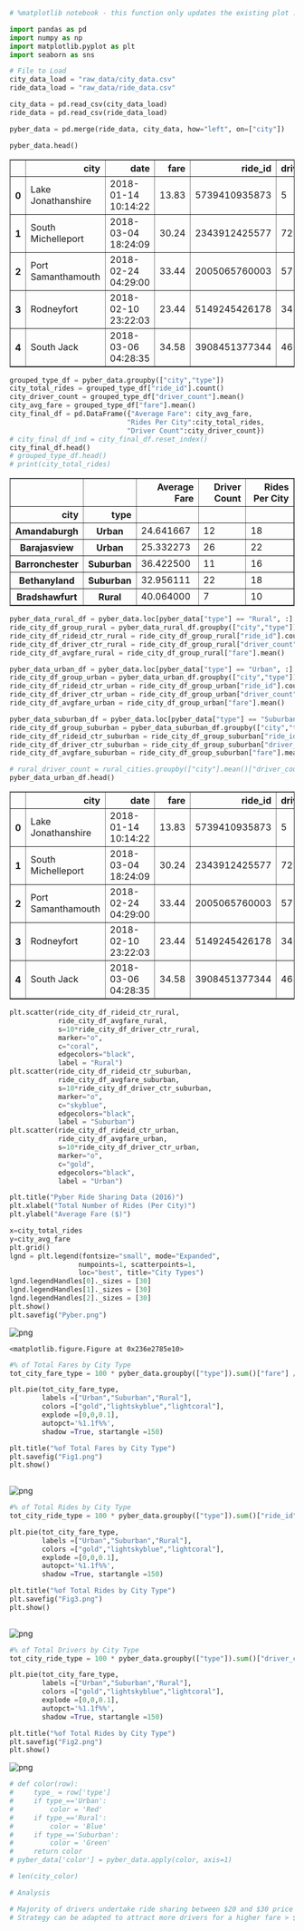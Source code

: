 

```python
# %matplotlib notebook - this function only updates the existing plot .. that is why multiple plots are being overwitten
```


```python
import pandas as pd
import numpy as np
import matplotlib.pyplot as plt
import seaborn as sns
```


```python
# File to Load 
city_data_load = "raw_data/city_data.csv"
ride_data_load = "raw_data/ride_data.csv"

city_data = pd.read_csv(city_data_load)
ride_data = pd.read_csv(ride_data_load)

pyber_data = pd.merge(ride_data, city_data, how="left", on=["city"])

pyber_data.head()
```




<div>
<style scoped>
    .dataframe tbody tr th:only-of-type {
        vertical-align: middle;
    }

    .dataframe tbody tr th {
        vertical-align: top;
    }

    .dataframe thead th {
        text-align: right;
    }
</style>
<table border="1" class="dataframe">
  <thead>
    <tr style="text-align: right;">
      <th></th>
      <th>city</th>
      <th>date</th>
      <th>fare</th>
      <th>ride_id</th>
      <th>driver_count</th>
      <th>type</th>
    </tr>
  </thead>
  <tbody>
    <tr>
      <th>0</th>
      <td>Lake Jonathanshire</td>
      <td>2018-01-14 10:14:22</td>
      <td>13.83</td>
      <td>5739410935873</td>
      <td>5</td>
      <td>Urban</td>
    </tr>
    <tr>
      <th>1</th>
      <td>South Michelleport</td>
      <td>2018-03-04 18:24:09</td>
      <td>30.24</td>
      <td>2343912425577</td>
      <td>72</td>
      <td>Urban</td>
    </tr>
    <tr>
      <th>2</th>
      <td>Port Samanthamouth</td>
      <td>2018-02-24 04:29:00</td>
      <td>33.44</td>
      <td>2005065760003</td>
      <td>57</td>
      <td>Urban</td>
    </tr>
    <tr>
      <th>3</th>
      <td>Rodneyfort</td>
      <td>2018-02-10 23:22:03</td>
      <td>23.44</td>
      <td>5149245426178</td>
      <td>34</td>
      <td>Urban</td>
    </tr>
    <tr>
      <th>4</th>
      <td>South Jack</td>
      <td>2018-03-06 04:28:35</td>
      <td>34.58</td>
      <td>3908451377344</td>
      <td>46</td>
      <td>Urban</td>
    </tr>
  </tbody>
</table>
</div>




```python
grouped_type_df = pyber_data.groupby(["city","type"])
city_total_rides = grouped_type_df["ride_id"].count()
city_driver_count = grouped_type_df["driver_count"].mean()
city_avg_fare = grouped_type_df["fare"].mean()
city_final_df = pd.DataFrame({"Average Fare": city_avg_fare,
                             "Rides Per City":city_total_rides,
                             "Driver Count":city_driver_count})
# city_final_df_ind = city_final_df.reset_index()
city_final_df.head()
# grouped_type_df.head()
# print(city_total_rides)
```




<div>
<style scoped>
    .dataframe tbody tr th:only-of-type {
        vertical-align: middle;
    }

    .dataframe tbody tr th {
        vertical-align: top;
    }

    .dataframe thead th {
        text-align: right;
    }
</style>
<table border="1" class="dataframe">
  <thead>
    <tr style="text-align: right;">
      <th></th>
      <th></th>
      <th>Average Fare</th>
      <th>Driver Count</th>
      <th>Rides Per City</th>
    </tr>
    <tr>
      <th>city</th>
      <th>type</th>
      <th></th>
      <th></th>
      <th></th>
    </tr>
  </thead>
  <tbody>
    <tr>
      <th>Amandaburgh</th>
      <th>Urban</th>
      <td>24.641667</td>
      <td>12</td>
      <td>18</td>
    </tr>
    <tr>
      <th>Barajasview</th>
      <th>Urban</th>
      <td>25.332273</td>
      <td>26</td>
      <td>22</td>
    </tr>
    <tr>
      <th>Barronchester</th>
      <th>Suburban</th>
      <td>36.422500</td>
      <td>11</td>
      <td>16</td>
    </tr>
    <tr>
      <th>Bethanyland</th>
      <th>Suburban</th>
      <td>32.956111</td>
      <td>22</td>
      <td>18</td>
    </tr>
    <tr>
      <th>Bradshawfurt</th>
      <th>Rural</th>
      <td>40.064000</td>
      <td>7</td>
      <td>10</td>
    </tr>
  </tbody>
</table>
</div>




```python
pyber_data_rural_df = pyber_data.loc[pyber_data["type"] == "Rural", :]
ride_city_df_group_rural = pyber_data_rural_df.groupby(["city","type"])
ride_city_df_rideid_ctr_rural = ride_city_df_group_rural["ride_id"].count()
ride_city_df_driver_ctr_rural = ride_city_df_group_rural["driver_count"].count()
ride_city_df_avgfare_rural = ride_city_df_group_rural["fare"].mean()

pyber_data_urban_df = pyber_data.loc[pyber_data["type"] == "Urban", :]
ride_city_df_group_urban = pyber_data_urban_df.groupby(["city","type"])
ride_city_df_rideid_ctr_urban = ride_city_df_group_urban["ride_id"].count()
ride_city_df_driver_ctr_urban = ride_city_df_group_urban["driver_count"].count()
ride_city_df_avgfare_urban = ride_city_df_group_urban["fare"].mean()

pyber_data_suburban_df = pyber_data.loc[pyber_data["type"] == "Suburban", :]
ride_city_df_group_suburban = pyber_data_suburban_df.groupby(["city","type"])
ride_city_df_rideid_ctr_suburban = ride_city_df_group_suburban["ride_id"].count()
ride_city_df_driver_ctr_suburban = ride_city_df_group_suburban["driver_count"].count()
ride_city_df_avgfare_suburban = ride_city_df_group_suburban["fare"].mean()

# rural_driver_count = rural_cities.groupby(["city"].mean()["driver_count"])
pyber_data_urban_df.head()
```




<div>
<style scoped>
    .dataframe tbody tr th:only-of-type {
        vertical-align: middle;
    }

    .dataframe tbody tr th {
        vertical-align: top;
    }

    .dataframe thead th {
        text-align: right;
    }
</style>
<table border="1" class="dataframe">
  <thead>
    <tr style="text-align: right;">
      <th></th>
      <th>city</th>
      <th>date</th>
      <th>fare</th>
      <th>ride_id</th>
      <th>driver_count</th>
      <th>type</th>
    </tr>
  </thead>
  <tbody>
    <tr>
      <th>0</th>
      <td>Lake Jonathanshire</td>
      <td>2018-01-14 10:14:22</td>
      <td>13.83</td>
      <td>5739410935873</td>
      <td>5</td>
      <td>Urban</td>
    </tr>
    <tr>
      <th>1</th>
      <td>South Michelleport</td>
      <td>2018-03-04 18:24:09</td>
      <td>30.24</td>
      <td>2343912425577</td>
      <td>72</td>
      <td>Urban</td>
    </tr>
    <tr>
      <th>2</th>
      <td>Port Samanthamouth</td>
      <td>2018-02-24 04:29:00</td>
      <td>33.44</td>
      <td>2005065760003</td>
      <td>57</td>
      <td>Urban</td>
    </tr>
    <tr>
      <th>3</th>
      <td>Rodneyfort</td>
      <td>2018-02-10 23:22:03</td>
      <td>23.44</td>
      <td>5149245426178</td>
      <td>34</td>
      <td>Urban</td>
    </tr>
    <tr>
      <th>4</th>
      <td>South Jack</td>
      <td>2018-03-06 04:28:35</td>
      <td>34.58</td>
      <td>3908451377344</td>
      <td>46</td>
      <td>Urban</td>
    </tr>
  </tbody>
</table>
</div>




```python
plt.scatter(ride_city_df_rideid_ctr_rural, 
            ride_city_df_avgfare_rural, 
            s=10*ride_city_df_driver_ctr_rural, 
            marker="o", 
            c="coral", 
            edgecolors="black", 
            label = "Rural")
plt.scatter(ride_city_df_rideid_ctr_suburban, 
            ride_city_df_avgfare_suburban, 
            s=10*ride_city_df_driver_ctr_suburban, 
            marker="o", 
            c="skyblue", 
            edgecolors="black", 
            label = "Suburban")
plt.scatter(ride_city_df_rideid_ctr_urban, 
            ride_city_df_avgfare_urban, 
            s=10*ride_city_df_driver_ctr_urban, 
            marker="o", 
            c="gold", 
            edgecolors="black", 
            label = "Urban")

plt.title("Pyber Ride Sharing Data (2016)")
plt.xlabel("Total Number of Rides (Per City)")
plt.ylabel("Average Fare ($)")

x=city_total_rides
y=city_avg_fare
plt.grid()
lgnd = plt.legend(fontsize="small", mode="Expanded",
                 numpoints=1, scatterpoints=1,
                 loc="best", title="City Types")
lgnd.legendHandles[0]._sizes = [30]
lgnd.legendHandles[1]._sizes = [30]
lgnd.legendHandles[2]._sizes = [30]
plt.show()
plt.savefig("Pyber.png")
```


![png](output_5_0.png)



    <matplotlib.figure.Figure at 0x236e2785e10>



```python
#% of Total Fares by City Type
tot_city_fare_type = 100 * pyber_data.groupby(["type"]).sum()["fare"] / pyber_data["fare"].sum()

plt.pie(tot_city_fare_type,
        labels =["Urban","Suburban","Rural"],
        colors =["gold","lightskyblue","lightcoral"],
        explode =[0,0,0.1],
        autopct='%1.1f%%',
        shadow =True, startangle =150)

plt.title("%of Total Fares by City Type")
plt.savefig("Fig1.png")
plt.show()
        
```


![png](output_6_0.png)



```python
#% of Total Rides by City Type
tot_city_ride_type = 100 * pyber_data.groupby(["type"]).sum()["ride_id"] / pyber_data["ride_id"].count()

plt.pie(tot_city_fare_type,
        labels =["Urban","Suburban","Rural"],
        colors =["gold","lightskyblue","lightcoral"],
        explode =[0,0,0.1],
        autopct='%1.1f%%',
        shadow =True, startangle =150)

plt.title("%of Total Rides by City Type")
plt.savefig("Fig3.png")
plt.show()
        
```


![png](output_7_0.png)



```python
#% of Total Drivers by City Type
tot_city_ride_type = 100 * pyber_data.groupby(["type"]).sum()["driver_count"] / pyber_data["driver_count"].mean()

plt.pie(tot_city_fare_type,
        labels =["Urban","Suburban","Rural"],
        colors =["gold","lightskyblue","lightcoral"],
        explode =[0,0,0.1],
        autopct='%1.1f%%',
        shadow =True, startangle =150)

plt.title("%of Total Rides by City Type")
plt.savefig("Fig2.png")
plt.show()
```


![png](output_8_0.png)



```python
# def color(row):
#     type_ = row['type']
#     if type_=='Urban':
#         color = 'Red'
#     if type_=='Rural':
#         color = 'Blue'
#     if type_=='Suburban':
#         color = 'Green'
#     return color
# pyber_data['color'] = pyber_data.apply(color, axis=1)

# len(city_color)
```


```python
# Analysis

# Majority of drivers undertake ride sharing between $20 and $30 price range
# Strategy can be adapted to attract more drivers for a higher fare > $30.

```
